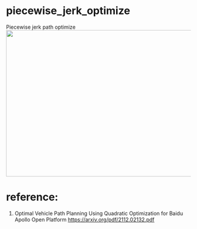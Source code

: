 # piecewise_jerk_optimize
Piecewise jerk path optimize  
<img src=https://github.com/xilinnancheng/piecewise_jerk_optimize/blob/main/Screenshot%20from%202022-02-27%2022-15-30.png width = "600" height="400"/><br/>
# reference: 
1. Optimal Vehicle Path Planning Using Quadratic Optimization for Baidu Apollo Open Platform https://arxiv.org/pdf/2112.02132.pdf
